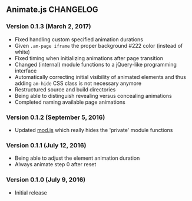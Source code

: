 ## Animate.js CHANGELOG

### Version 0.1.3 (March 2, 2017)

* Fixed handling custom specified animation durations
* Given `.am-page iframe` the proper background #222 color (instead of white)
* Fixed timing when initializing animations after page transition
* Changed (internal) module functions to a jQuery-like programming interface
* Automatically correcting initial visibility of animated elements and thus adding `am-hide` CSS class is not necessary anymore
* Restructured source and build directories
* Being able to distinguish revealing versus concealing animations
* Completed naming available page animations

### Version 0.1.2 (September 5, 2016)

* Updated [mod.js](https://gist.github.com/archan937/b30aa420319932294d5feaf8fd808994) which really hides the 'private' module functions

### Version 0.1.1 (July 12, 2016)

* Being able to adjust the element animation duration
* Always animate step 0 after reset

### Version 0.1.0 (July 9, 2016)

* Initial release
